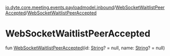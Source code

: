 [io.dyte.core.meeting.events.payloadmodel.inbound](../index.md)/[WebSocketWaitlistPeerAccepted](index.md)/[WebSocketWaitlistPeerAccepted](-web-socket-waitlist-peer-accepted.md)

# WebSocketWaitlistPeerAccepted


fun [WebSocketWaitlistPeerAccepted](-web-socket-waitlist-peer-accepted.md)(id: [String](https://kotlinlang.org/api/latest/jvm/stdlib/kotlin/-string/index.html)? = null, name: [String](https://kotlinlang.org/api/latest/jvm/stdlib/kotlin/-string/index.html)? = null)
